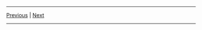 
***
[Previous](https://github.com/EasyNetQ/EasyNetQ/wiki/Connecting-with-SSL) | [Next](https://github.com/EasyNetQ/EasyNetQ/wiki/Publish)
***
